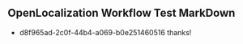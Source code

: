 ## OpenLocalization Workflow Test MarkDown
* d8f965ad-2c0f-44b4-a069-b0e251460516 thanks!

<!--HONumber=Jul16_HO5-->


